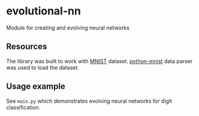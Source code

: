 # evolutional-nn
Module for creating and evolving neural networks

## Resources
The library was built to work with [MNIST](http://yann.lecun.com/exdb/mnist/) dataset.
[python-mnist](https://pypi.org/project/python-mnist/) data parser was used to load the dataset.

## Usage example
See `main.py` which demonstrates evolving neural networks for digit classification.
